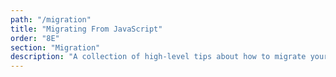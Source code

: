 ```yaml
---
path: "/migration"
title: "Migrating From JavaScript"
order: "8E"
section: "Migration"
description: "A collection of high-level tips about how to migrate your application from JavaScript to TypeScript."
---
```

